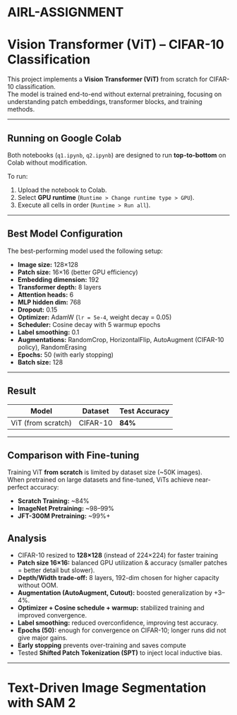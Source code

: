 # AIRL-ASSIGNMENT

# Vision Transformer (ViT) – CIFAR-10 Classification

This project implements a **Vision Transformer (ViT)** from scratch for CIFAR-10 classification.  
The model is trained end-to-end without external pretraining, focusing on understanding patch embeddings, transformer blocks, and training methods.  

---

## Running on Google Colab
Both notebooks (`q1.ipynb`, `q2.ipynb`) are designed to run **top-to-bottom** on Colab without modification.  

To run:
1. Upload the notebook to Colab.
2. Select **GPU runtime** (`Runtime > Change runtime type > GPU`).
3. Execute all cells in order (`Runtime > Run all`).

---

## Best Model Configuration
The best-performing model used the following setup:

- **Image size:** 128×128  
- **Patch size:** 16×16 (better GPU efficiency)  
- **Embedding dimension:** 192  
- **Transformer depth:** 8 layers  
- **Attention heads:** 6  
- **MLP hidden dim:** 768  
- **Dropout:** 0.15  
- **Optimizer:** AdamW (`lr = 5e-4`, weight decay = 0.05)  
- **Scheduler:** Cosine decay with 5 warmup epochs  
- **Label smoothing:** 0.1  
- **Augmentations:** RandomCrop, HorizontalFlip, AutoAugment (CIFAR-10 policy), RandomErasing  
- **Epochs:** 50 (with early stopping)  
- **Batch size:** 128  

---

## Result
| Model              | Dataset   | Test Accuracy |
|--------------------|-----------|---------------|
| ViT (from scratch) | CIFAR-10  | **84%** |

---

## Comparison with Fine-tuning
Training ViT **from scratch** is limited by dataset size (~50K images).  
When pretrained on large datasets and fine-tuned, ViTs achieve near-perfect accuracy:

- **Scratch Training:** ~84%  
- **ImageNet Pretraining:** ~98–99%  
- **JFT-300M Pretraining:** ~99%+  

## Analysis
- CIFAR-10 resized to **128×128** (instead of 224×224) for faster training
- **Patch size 16×16:** balanced GPU utilization & accuracy (smaller patches = better detail but slower).  
- **Depth/Width trade-off:** 8 layers, 192-dim chosen for higher capacity without OOM.  
- **Augmentation (AutoAugment, Cutout):** boosted generalization by +3–4%.  
- **Optimizer + Cosine schedule + warmup:** stabilized training and improved convergence.  
- **Label smoothing:** reduced overconfidence, improving test accuracy.  
- **Epochs (50):** enough for convergence on CIFAR-10; longer runs did not give major gains.
- **Early stopping** prevents over-training and saves compute
- Tested **Shifted Patch Tokenization (SPT)** to inject local inductive bias.
---

# Text-Driven Image Segmentation with SAM 2 
